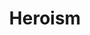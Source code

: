 ---
title: "Heroism"
index: "heroism"
permalink: /spells/heroism/
tags:
  - Spell
  - 1st Level
  - Enchantment
available_for:
  - Bard
  - Paladin
level: "1st Level"
school: "Enchantment"
range: "Touch"
comp:
  - V
  - S
duration: "1 Minute"
concentration: true
description: |
  A willing creature you touch is imbued with bravery. Until the spell ends, the creature is immune to being frightened and gains temporary hit points equal to your spellcasting ability modifier at the start of each of its turns. When the spell ends, the target loses any remaining temporary hit points from this spell.
excerpt: "A willing creature you touch is imbued with bravery."
source: "Basic Rules"
---